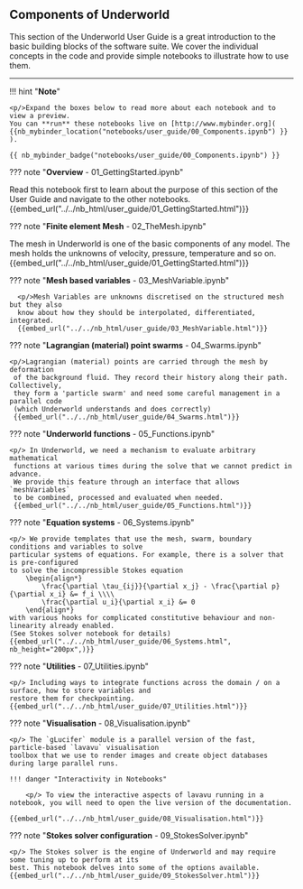 ## Components of Underworld

This section of the Underworld User Guide is a great introduction to the basic building blocks of the software suite. We cover the individual concepts in the code and provide simple notebooks to illustrate how to use them.

---

!!! hint "**Note**"

    <p/>Expand the boxes below to read more about each notebook and to view a preview.
    You can **run** these notebooks live on [http://www.mybinder.org]( {{nb_mybinder_location("notebooks/user_guide/00_Components.ipynb") }} ).

    {{ nb_mybinder_badge("notebooks/user_guide/00_Components.ipynb") }}


??? note "**Overview** - 01_GettingStarted.ipynb"
      <p/>Read this notebook first to learn about the purpose of this
      section of the User Guide and navigate to the other notebooks.
      {{embed_url("../../nb_html/user_guide/01_GettingStarted.html")}}

??? note "**Finite element Mesh**   - 02_TheMesh.ipynb"
      <p/>The mesh in Underworld is one of the basic components of any model. The mesh holds
      the unknowns of velocity, pressure, temperature and so on.
      {{embed_url("../../nb_html/user_guide/01_GettingStarted.html")}}

??? note "**Mesh based variables** - 03_MeshVariable.ipynb"

      <p/>Mesh Variables are unknowns discretised on the structured mesh but they also
      know about how they should be interpolated, differentiated, integrated.
      {{embed_url("../../nb_html/user_guide/03_MeshVariable.html")}}

??? note "**Lagrangian (material) point swarms** - 04_Swarms.ipynb"

    <p/>Lagrangian (material) points are carried through the mesh by deformation
     of the background fluid. They record their history along their path. Collectively,
     they form a 'particle swarm' and need some careful management in a parallel code
     (which Underworld understands and does correctly)
     {{embed_url("../../nb_html/user_guide/04_Swarms.html")}}

??? note "**Underworld functions** - 05_Functions.ipynb"

    <p/> In Underworld, we need a mechanism to evaluate arbitrary mathematical
     functions at various times during the solve that we cannot predict in advance.
     We provide this feature through an interface that allows `meshVariables`
     to be combined, processed and evaluated when needed.
     {{embed_url("../../nb_html/user_guide/05_Functions.html")}}

??? note "**Equation systems**  - 06_Systems.ipynb"

    <p/> We provide templates that use the mesh, swarm, boundary conditions and variables to solve
    particular systems of equations. For example, there is a solver that is pre-configured
    to solve the incompressible Stokes equation
        \begin{align*}
            \frac{\partial \tau_{ij}}{\partial x_j} - \frac{\partial p}{\partial x_i} &= f_i \\\\
            \frac{\partial u_i}{\partial x_i} &= 0
        \end{align*}
    with various hooks for complicated constitutive behaviour and non-linearity already enabled.
    (See Stokes solver notebook for details)
    {{embed_url("../../nb_html/user_guide/06_Systems.html", nb_height="200px",)}}

??? note "**Utilities** - 07_Utilities.ipynb"

    <p/> Including ways to integrate functions across the domain / on a surface, how to store variables and
    restore them for checkpointing.
    {{embed_url("../../nb_html/user_guide/07_Utilities.html")}}


??? note "**Visualisation** - 08_Visualisation.ipynb"

    <p/> The `gLucifer` module is a parallel version of the fast, particle-based `lavavu` visualisation
    toolbox that we use to render images and create object databases during large parallel runs.

    !!! danger "Interactivity in Notebooks"

        <p/> To view the interactive aspects of lavavu running in a notebook, you will need to open the live version of the documentation.

    {{embed_url("../../nb_html/user_guide/08_Visualisation.html")}}


??? note "**Stokes solver configuration** - 09_StokesSolver.ipynb"

    <p/> The Stokes solver is the engine of Underworld and may require some tuning up to perform at its
    best. This notebook delves into some of the options available.
    {{embed_url("../../nb_html/user_guide/09_StokesSolver.html")}}
